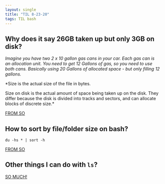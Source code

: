 ```yaml
---
layout: single
title: "TIL 8-23-20"
tags: TIL bash
---
```


## Why does it say 26GB taken up but only 3GB on disk?

_Imagine you have two 2 x 10 gallon gas cans in your car. Each gas can is an allocation unit. You need to get 12 Gallons of gas, so you need to use both cans. Basically using 20 Gallons of allocated space - but only filling 12 gallons._

\*Size is the actual size of the file in bytes.

Size on disk is the actual amount of space being taken up on the disk. They differ because the disk is divided into tracks and sectors, and can allocate blocks of discrete size.\*

[FROM SO](https://superuser.com/questions/66825/what-is-the-difference-between-size-and-size-on-disk)

## How to sort by file/folder size on bash?

`du -hs * | sort -h`

[FROM SO](https://serverfault.com/questions/62411/how-can-i-sort-du-h-output-by-size)

## Other things I can do with `ls`?

[SO MUCH!](https://www.mkssoftware.com/docs/man1/ls.1.asp)
